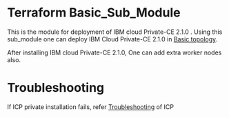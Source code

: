 # Terraform Basic_Sub_Module

This is the module for deployment of IBM cloud Private-CE 2.1.0 . Using this sub_module one can deploy IBM Cloud Private-CE 2.1.0 in [Basic topology][6].

[6]: https://www.ibm.com/developerworks/community/blogs/5092bd93-e659-4f89-8de2-a7ac980487f0/entry/Availability_considerations_for_single_ICP_cluster_topologies?lang=en

After installing IBM cloud Private-CE 2.1.0, One can add extra worker nodes also.

# Troubleshooting
If ICP private installation fails, refer [Troubleshooting][5] of ICP

[5]: https://www.ibm.com/support/knowledgecenter/en/SSBS6K_2.1.0/troubleshoot/troubleshoot.html
